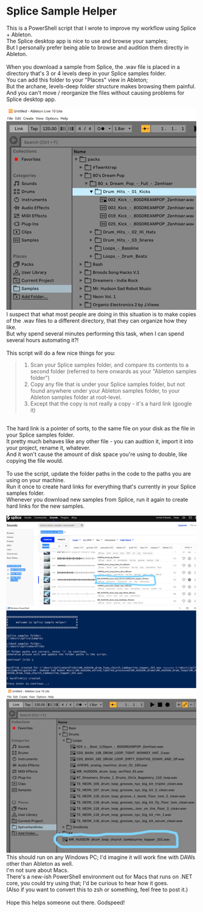 # Splice Sample Helper

This is a PowerShell script that I wrote to improve my workflow using Splice + Ableton.<br/>
The Splice desktop app is nice to use and browse your samples;<br/>
But I personally prefer being able to browse and audition them directly in Ableton.<br/>
<br/>
When you download a sample from Splice, the .wav file is placed in a directory that's 3 or 4 levels deep in your Splice samples folder.<br/>
You can add this folder to your "Places" view in Ableton;<br/>
But the archane, levels-deep folder structure makes browsing them painful.<br/>
And you can't move / reorganize the files without causing problems for Splice desktop app.<br/>
<br/>
<img src="Images/Splice samples folder.PNG" width="500">
<br/>
I suspect that what most people are doing in this situation is to make copies of the .wav files to a different directory, that they can organize how they like.<br/>
But why spend several minutes performing this task, when I can spend several hours automating it?!<br/>
<br/>
This script will do a few nice things for you:<br/>
>1) Scan your Splice samples folder, and compare its contents to a second folder (referred to here onwards as your "Ableton samples folder")<br/>
>2) Copy any file that is under your Splice samples folder, but not found anywhere under your Ableton samples folder, to your Ableton samples folder at root-level.<br/>
>3) Except that the copy is not really a copy - it's a hard link (google it)<br/>
<br/>
The hard link is a pointer of sorts, to the same file on your disk as the file in your Splice samples folder.<br/>
It pretty much behaves like any other file - you can audtion it, import it into your project, rename it, whatever.<br/>
And it won't cause the amount of disk space you're using to double, like copying the file would.<br/>
<br/>
To use the script, update the folder paths in the code to the paths you are using on your machine.<br/>
Run it once to create hard links for everything that's currently in your Splice samples folder.<br/>
Whenever you download new samples from Splice, run it again to create hard links for the new samples.<br/>
<br/>
<img src="Images/New sample in Splice.jpg" width="500">
<img src="Images/Running script.PNG" width="500">
<img src="Images/New sample in Ableton.jpg" width="500">
<br/>
This should run on any Windows PC; I'd imagine it will work fine with DAWs other than Ableton as well.<br/>
I'm not sure about Macs.<br/>
There's a new-ish PowerShell environment out for Macs that runs on .NET core, you could try using that; I'd be curious to hear how it goes.<br/>
(Also if you want to convert this to zsh or something, feel free to post it.)<br/>
<br/>
Hope this helps someone out there. Godspeed!<br/>
